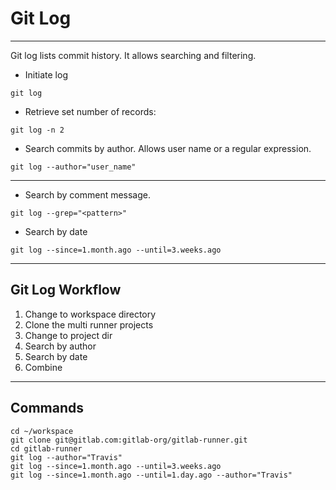 # Git Log

----------

Git log lists commit history. It allows searching and filtering.

* Initiate log
```
git log
```

* Retrieve set number of records:
```
git log -n 2
```

* Search commits by author. Allows user name or a regular expression.
```
git log --author="user_name"
```

----------

* Search by comment message.
```
git log --grep="<pattern>"
```

* Search by date
```
git log --since=1.month.ago --until=3.weeks.ago
```


----------

## Git Log Workflow

1. Change to workspace directory
2. Clone the multi runner projects
3. Change to project dir
4. Search by author
5. Search by date
6. Combine

----------

## Commands

```
cd ~/workspace
git clone git@gitlab.com:gitlab-org/gitlab-runner.git
cd gitlab-runner
git log --author="Travis"
git log --since=1.month.ago --until=3.weeks.ago
git log --since=1.month.ago --until=1.day.ago --author="Travis"
```
